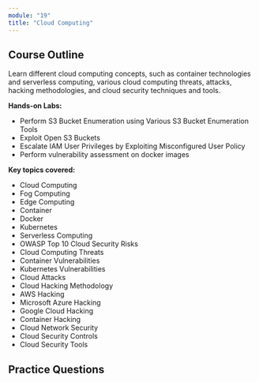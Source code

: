 ```yaml
---
module: "19"
title: "Cloud Computing"
---
```


<!-- # Module 19: Cloud Computing -->

## Course Outline

Learn different cloud computing concepts, such as container technologies and serverless computing, various cloud computing threats, attacks, hacking methodologies, and cloud security techniques and tools.

**Hands-on Labs:**

- Perform S3 Bucket Enumeration using Various S3 Bucket Enumeration Tools
- Exploit Open S3 Buckets
- Escalate IAM User Privileges by Exploiting Misconfigured User Policy
- Perform vulnerability assessment on docker images

**Key topics covered:**

- Cloud Computing
- Fog Computing
- Edge Computing
- Container
- Docker
- Kubernetes
- Serverless Computing
- OWASP Top 10 Cloud Security Risks
- Cloud Computing Threats
- Container Vulnerabilities
- Kubernetes Vulnerabilities
- Cloud Attacks
- Cloud Hacking Methodology
- AWS Hacking
- Microsoft Azure Hacking
- Google Cloud Hacking
- Container Hacking
- Cloud Network Security
- Cloud Security Controls
- Cloud Security Tools

## Practice Questions
